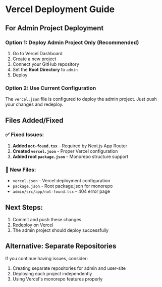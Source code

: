 # Vercel Deployment Guide

## For Admin Project Deployment

### Option 1: Deploy Admin Project Only (Recommended)
1. Go to Vercel Dashboard
2. Create a new project
3. Connect your GitHub repository
4. Set the **Root Directory** to `admin`
5. Deploy

### Option 2: Use Current Configuration
The `vercel.json` file is configured to deploy the admin project. Just push your changes and redeploy.

## Files Added/Fixed

### ✅ Fixed Issues:
1. **Added `not-found.tsx`** - Required by Next.js App Router
2. **Created `vercel.json`** - Proper Vercel configuration
3. **Added root `package.json`** - Monorepo structure support

### 📁 New Files:
- `vercel.json` - Vercel deployment configuration
- `package.json` - Root package.json for monorepo
- `admin/src/app/not-found.tsx` - 404 error page

## Next Steps:
1. Commit and push these changes
2. Redeploy on Vercel
3. The admin project should deploy successfully

## Alternative: Separate Repositories
If you continue having issues, consider:
1. Creating separate repositories for admin and user-site
2. Deploying each project independently
3. Using Vercel's monorepo features properly
